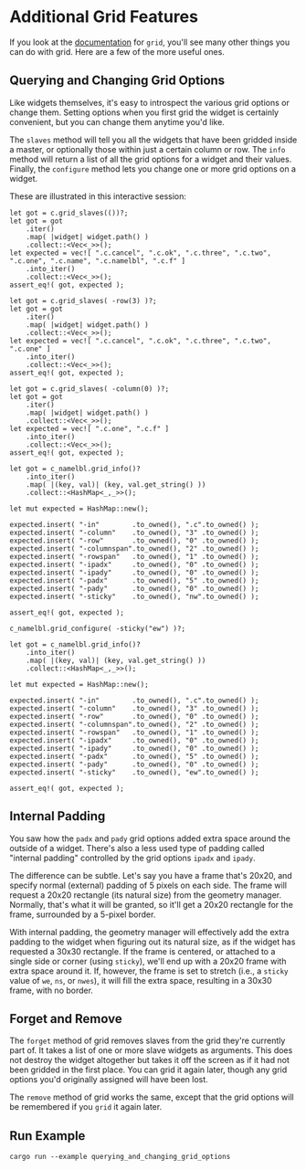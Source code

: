 # Additional Grid Features

If you look at the [documentation](https://www.tcl.tk/man/tcl/TkCmd/grid.html)
for `grid`, you'll see many other things you can do with grid. Here are a few of
the more useful ones.

## Querying and Changing Grid Options

Like widgets themselves, it's easy to introspect the various grid options or
change them. Setting options when you first grid the widget is certainly
convenient, but you can change them anytime you'd like.

The `slaves` method will tell you all the widgets that have been gridded inside
a master, or optionally those within just a certain column or row. The `info`
method will return a list of all the grid options for a widget and their values.
Finally, the `configure` method lets you change one or more grid options on a
widget.

These are illustrated in this interactive session:

```rust,no_run
let got = c.grid_slaves(())?;
let got = got
    .iter()
    .map( |widget| widget.path() )
    .collect::<Vec<_>>();
let expected = vec![ ".c.cancel", ".c.ok", ".c.three", ".c.two", ".c.one", ".c.name", ".c.namelbl", ".c.f" ]
    .into_iter()
    .collect::<Vec<_>>();
assert_eq!( got, expected );

let got = c.grid_slaves( -row(3) )?;
let got = got
    .iter()
    .map( |widget| widget.path() )
    .collect::<Vec<_>>();
let expected = vec![ ".c.cancel", ".c.ok", ".c.three", ".c.two", ".c.one" ]
    .into_iter()
    .collect::<Vec<_>>();
assert_eq!( got, expected );

let got = c.grid_slaves( -column(0) )?;
let got = got
    .iter()
    .map( |widget| widget.path() )
    .collect::<Vec<_>>();
let expected = vec![ ".c.one", ".c.f" ]
    .into_iter()
    .collect::<Vec<_>>();
assert_eq!( got, expected );

let got = c_namelbl.grid_info()?
    .into_iter()
    .map( |(key, val)| (key, val.get_string() ))
    .collect::<HashMap<_,_>>();

let mut expected = HashMap::new();

expected.insert( "-in"        .to_owned(), ".c".to_owned() );
expected.insert( "-column"    .to_owned(), "3" .to_owned() );
expected.insert( "-row"       .to_owned(), "0" .to_owned() );
expected.insert( "-columnspan".to_owned(), "2" .to_owned() );
expected.insert( "-rowspan"   .to_owned(), "1" .to_owned() );
expected.insert( "-ipadx"     .to_owned(), "0" .to_owned() );
expected.insert( "-ipady"     .to_owned(), "0" .to_owned() );
expected.insert( "-padx"      .to_owned(), "5" .to_owned() );
expected.insert( "-pady"      .to_owned(), "0" .to_owned() );
expected.insert( "-sticky"    .to_owned(), "nw".to_owned() );

assert_eq!( got, expected );

c_namelbl.grid_configure( -sticky("ew") )?;

let got = c_namelbl.grid_info()?
    .into_iter()
    .map( |(key, val)| (key, val.get_string() ))
    .collect::<HashMap<_,_>>();

let mut expected = HashMap::new();

expected.insert( "-in"        .to_owned(), ".c".to_owned() );
expected.insert( "-column"    .to_owned(), "3" .to_owned() );
expected.insert( "-row"       .to_owned(), "0" .to_owned() );
expected.insert( "-columnspan".to_owned(), "2" .to_owned() );
expected.insert( "-rowspan"   .to_owned(), "1" .to_owned() );
expected.insert( "-ipadx"     .to_owned(), "0" .to_owned() );
expected.insert( "-ipady"     .to_owned(), "0" .to_owned() );
expected.insert( "-padx"      .to_owned(), "5" .to_owned() );
expected.insert( "-pady"      .to_owned(), "0" .to_owned() );
expected.insert( "-sticky"    .to_owned(), "ew".to_owned() );

assert_eq!( got, expected );
```

## Internal Padding

You saw how the `padx` and `pady` grid options added extra space around the
outside of a widget. There's also a less used type of padding called "internal
padding" controlled by the grid options `ipadx` and `ipady`.

The difference can be subtle. Let's say you have a frame that's 20x20, and
specify normal (external) padding of 5 pixels on each side. The frame will
request a 20x20 rectangle (its natural size) from the geometry manager.
Normally, that's what it will be granted, so it'll get a 20x20 rectangle for the
frame, surrounded by a 5-pixel border.

With internal padding, the geometry manager will effectively add the extra
padding to the widget when figuring out its natural size, as if the widget has
requested a 30x30 rectangle. If the frame is centered, or attached to a single
side or corner (using `sticky`), we'll end up with a 20x20 frame with extra
space around it. If, however, the frame is set to stretch (i.e., a `sticky`
value of `we`, `ns`, or `nwes`), it will fill the extra space, resulting in a
30x30 frame, with no border.

## Forget and Remove

The `forget` method of grid removes slaves from the grid they're currently part
of. It takes a list of one or more slave widgets as arguments. This does not
destroy the widget altogether but takes it off the screen as if it had not been
gridded in the first place. You can grid it again later, though any grid options
you'd originally assigned will have been lost.

The `remove` method of grid works the same, except that the grid options will be
remembered if you `grid` it again later.

## Run Example

`cargo run --example querying_and_changing_grid_options`
